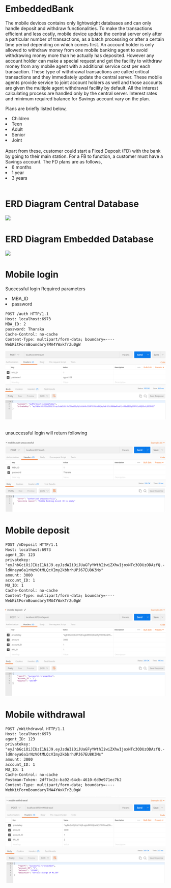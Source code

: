 # EmbeddedBank

The mobile devices contains only lightweight databases and can only handle deposit and
withdraw functionalities. To make the transactions efficient and less costly, mobile device
update the central server only after a particular number of transactions, as a batch processing
or after a certain time period depending on which comes first. An account holder is only allowed
to withdraw money from one mobile banking agent to avoid withdrawing money more than he
actually has deposited. However any account holder can make a special request and get the
facility to withdraw money from any mobile agent with a additional service cost per each
transaction. These type of withdrawal transactions are called critical transactions and they
immediately update the central server. These mobile agents provide service to joint account
holders as well and those accounts are given the multiple agent withdrawal facility by default.
All the interest calculating process are handled only by the central server. Interest rates and
minimum required balance for Savings account vary on the plan. 

Plans are briefly listed below,
<br>
<li>Children</li>
<li>Teen</li>
<li>Adult</li>
<li>Senior</li>
<li>Joint</li>
<br>
Apart from these, customer could start a Fixed Deposit (FD) with the bank by going to their
main station. For a FB to function, a customer must have a Savings account. The FD plans
are as follows,
<br>
<li>6 months</li>
<li>1 year</li>
<li>3 years</li>
<br>

# ERD Diagram Central Database
![](https://github.com/tharaka27/EmbeddedBank/blob/master/images/central%20database.png)

# ERD Diagram Embedded Database
![](https://github.com/tharaka27/EmbeddedBank/blob/master/images/mobile%20database.png)


# Mobile login
Successful login
Required parameters 
<li>MBA_ID</li>
<li>password</li>

```
POST /auth HTTP/1.1
Host: localhost:6973
MBA_ID: 2
password: Tharaka
Cache-Control: no-cache
Content-Type: multipart/form-data; boundary=----WebKitFormBoundary7MA4YWxkTrZu0gW
```


![](https://github.com/tharaka27/EmbeddedBank/blob/master/images/mobile%20auth%20successful.PNG)

<br>
unsuccessful login will return following


![](https://github.com/tharaka27/EmbeddedBank/blob/master/images/mobile%20auth%20unsuccessful.PNG)

# Mobile deposit
```
POST /mDeposit HTTP/1.1
Host: localhost:6973
agent_ID: 123
privatekey: "eyJhbGciOiJIUzI1NiJ9.eyJzdWIiOiJUaGFyYWthIiwiZXhwIjoxNTc3ODUzODAzfQ.-ld0neya6a1rNzVOtMLQcVImy2kbbrhUPJ67EU8K3Ms"
amount: 3000
account_ID: 1
MU_ID: 1
Cache-Control: no-cache
Content-Type: multipart/form-data; boundary=----WebKitFormBoundary7MA4YWxkTrZu0gW
```
![](https://github.com/tharaka27/EmbeddedBank/blob/master/images/mobile%20deposit.PNG)

# Mobile withdrawal

```
POST /mWithdrawal HTTP/1.1
Host: localhost:6973
agent_ID: 123
privatekey: "eyJhbGciOiJIUzI1NiJ9.eyJzdWIiOiJUaGFyYWthIiwiZXhwIjoxNTc3ODUzODAzfQ.-ld0neya6a1rNzVOtMLQcVImy2kbbrhUPJ67EU8K3Ms"
amount: 3000
account_ID: 1
MU_ID: 1
Cache-Control: no-cache
Postman-Token: 2df7bc2c-ba92-64cb-4610-6d9e971ec7b2
Content-Type: multipart/form-data; boundary=----WebKitFormBoundary7MA4YWxkTrZu0gW
```

![](https://github.com/tharaka27/EmbeddedBank/blob/master/images/mobile%20withdrawal.PNG)
